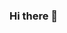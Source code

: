 ### Hi there 👋

<!--
**ritnyxdev/ritnyxdev** is a ✨ _special_ ✨ repository because its `README.md` (this file) appears on your GitHub profile.

Here are some ideas to get you started:

- 🔭 I’m currently working on ...
- 🌱 I’m currently learning NodeJS
- 👯 I’m looking to collaborate on ...
- 🤔 I’m looking for help with ...
- 💬 Ask me about ...
- 📫 How to reach me: ritnyx.t.me | abdusalomovdev@gmail.com
- 😄 Pronouns: ...
- ⚡ Fun fact: ...
-->
